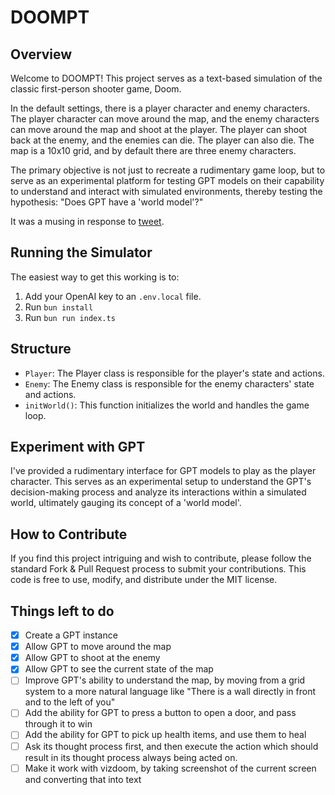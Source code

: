 # DOOMPT

## Overview

Welcome to DOOMPT! This project serves as a text-based simulation of the classic first-person shooter game, Doom.

In the default settings, there is a player character and enemy characters. The player character can move around the map, and the enemy characters can move around the map and shoot at the player. The player can shoot back at the enemy, and the enemies can die. The player can also die. The map is a 10x10 grid, and by default there are three enemy characters.

The primary objective is not just to recreate a rudimentary game loop, but to serve as an experimental platform for testing GPT models on their capability to understand and interact with simulated environments, thereby testing the hypothesis: "Does GPT have a 'world model'?"

It was a musing in response to [tweet](https://twitter.com/DrJimFan/status/1709947595525951787).

## Running the Simulator

The easiest way to get this working is to:

1. Add your OpenAI key to an `.env.local` file.
2. Run `bun install`
3. Run `bun run index.ts`

## Structure

- `Player`: The Player class is responsible for the player's state and actions.
- `Enemy`: The Enemy class is responsible for the enemy characters' state and actions.
- `initWorld()`: This function initializes the world and handles the game loop.

## Experiment with GPT

I've provided a rudimentary interface for GPT models to play as the player character. This serves as an experimental setup to understand the GPT's decision-making process and analyze its interactions within a simulated world, ultimately gauging its concept of a 'world model'.

## How to Contribute

If you find this project intriguing and wish to contribute, please follow the standard Fork & Pull Request process to submit your contributions. This code is free to use, modify, and distribute under the MIT license.

## Things left to do

- [x] Create a GPT instance
- [x] Allow GPT to move around the map
- [x] Allow GPT to shoot at the enemy
- [x] Allow GPT to see the current state of the map
- [ ] Improve GPT's ability to understand the map, by moving from a grid system to a more natural language like "There is a wall directly in front and to the left of you"
- [ ] Add the ability for GPT to press a button to open a door, and pass through it to win
- [ ] Add the ability for GPT to pick up health items, and use them to heal
- [ ] Ask its thought process first, and then execute the action which should result in its thought process always being acted on.
- [ ] Make it work with vizdoom, by taking screenshot of the current screen and converting that into text
